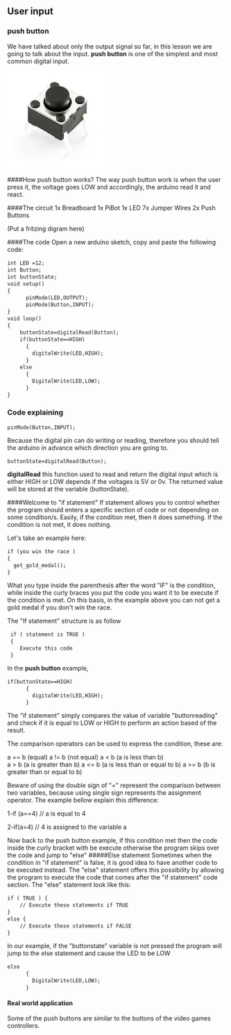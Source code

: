## User input 
### push button 
We have talked about only the output signal so far, in this lesson we are going to talk about the input. **push button** is one of the simplest and most common digital input. 

![Arduino Tutorials](https://github.com/RaghadHAV/arduino-tutorials/blob/master/Images/pushbutton.png)

####How push button works? 
The way push button work is when the user press it, the voltage goes LOW and accordingly, the arduino read it and react. 

####The circuit 
1x Breadboard
1x PiBot
1x LED
7x Jumper Wires
2x Push Buttons

(Put a fritzing digram here)


####The code 
Open a new arduino sketch, copy and paste the following code:

```
int LED =12;
int Button;
int buttonState;
void setup()
{
	  pinMode(LED,OUTPUT);
	  pinMode(Button,INPUT);
}
void loop()
{
	buttonState=digitalRead(Button);
	if(buttonState==HIGH)
	  {
		digitalWrite(LED,HIGH);
	  }
	else
	  {
		DigitalWrite(LED,LOW);
	  }
}
```

### Code explaining

```
pinMode(Button,INPUT); 
```
Because the digital pin can do writing or reading, therefore you should tell the arduino in advance which direction you are going to. 

```
buttonState=digitalRead(Button);
```

**digitalRead** this function used to read and return the digital input which is either HIGH or LOW depends if the voltages is 5V or 0v. The returned value will be stored at the variable (buttonState).

####Welcome to "if statement"
 If statement allows you to control whether the program should enters a specific section of code or not depending on some condition/s. Easily, if the condition met, then it does something. If the condition is not met, it does nothing.

 Let's take an example here:

```
if (you win the race )
{
  get_gold_medal();
}
```
What you type inside the parenthesis after the word "IF" is the condition, while inside the curly braces you put the code you want it to be execute if the condition is met. On this basis, in the example above you can not get a gold medal if you don't win the race. 

The "If statement" structure is as follow 

```
 if ( statement is TRUE )
 {
    Execute this code
 }
```

In the **push button** example,
```
if(buttonState==HIGH)
	  {
		digitalWrite(LED,HIGH);
	  }
```	  

The "if statement" simply compares the value of variable "buttonreading" and check if it is equal to LOW or HIGH to perform an action based of the result. 

The comparison operators can be used to express the condition, these are:

 a == b (equal)
 a != b (not equal)
 a <  b (a is less than b)  
 a >  b (a is greater than b) 
 a <= b (a is less than or equal to b) 
 a >= b (b is greater than or equal to b)

Beware of using the double sign of "=" represent the comparison between two variables, because using single sign represents the assignment operator. The example bellow explain this difference: 

1-if (a==4)  // a is equal to 4

2-if(a=4)    // 4 is assigned to the variable a


Now back to the push button example,  if this condition met then the code inside the curly bracket with be execute otherwise the program skips over the code and jump to "else" 
#####Else statement
Sometimes when the condition in "if statement" is false, it is good idea to have another code to be executed instead. The "else" statement offers this possibility by allowing the program to execute the code that comes after the "if statement" code section. The "else" statement look like this:

```
if ( TRUE ) {
    // Execute these statements if TRUE 
}
else {
    // Execute these statements if FALSE 
}
```

In our example, if the "buttonstate" variable is not pressed the program will jump to the else statement and cause the LED to be LOW

```
else
	  {
		DigitalWrite(LED,LOW);
	  }
```

#### Real world application

Some of the push buttons are similar to the buttons of the video games controllers. 



